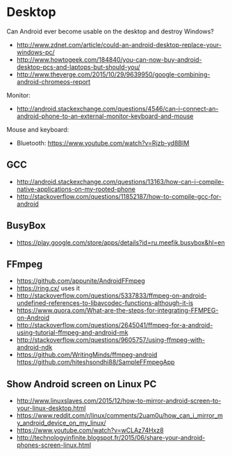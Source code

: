 # Desktop

Can Android ever become usable on the desktop and destroy Windows?

- http://www.zdnet.com/article/could-an-android-desktop-replace-your-windows-pc/
- http://www.howtogeek.com/184840/you-can-now-buy-android-desktop-pcs-and-laptops-but-should-you/
- http://www.theverge.com/2015/10/29/9639950/google-combining-android-chromeos-report

Monitor:

- <http://android.stackexchange.com/questions/4546/can-i-connect-an-android-phone-to-an-external-monitor-keyboard-and-mouse>

Mouse and keyboard:

- Bluetooth: <https://www.youtube.com/watch?v=Rjzb-yd8BIM>

## GCC

- <http://android.stackexchange.com/questions/13163/how-can-i-compile-native-applications-on-my-rooted-phone>
- <http://stackoverflow.com/questions/11852187/how-to-compile-gcc-for-android>

## BusyBox

- <https://play.google.com/store/apps/details?id=ru.meefik.busybox&hl=en>

## FFmpeg

- <https://github.com/appunite/AndroidFFmpeg>
- <https://ring.cx/> uses it
- <http://stackoverflow.com/questions/5337833/ffmpeg-on-android-undefined-references-to-libavcodec-functions-although-it-is>
- <https://www.quora.com/What-are-the-steps-for-integrating-FFMPEG-on-Android>
- <http://stackoverflow.com/questions/2645041/ffmpeg-for-a-android-using-tutorial-ffmpeg-and-android-mk>
- <http://stackoverflow.com/questions/9605757/using-ffmpeg-with-android-ndk>
- <https://github.com/WritingMinds/ffmpeg-android> <https://github.com/hiteshsondhi88/SampleFFmpegApp>

## Show Android screen on Linux PC

- <http://www.linuxslaves.com/2015/12/how-to-mirror-android-screen-to-your-linux-desktop.html>
- <https://www.reddit.com/r/linux/comments/2uam0u/how_can_i_mirror_my_android_device_on_my_linux/>
- <https://www.youtube.com/watch?v=wCLAz74Hxz8>
- <http://technologyinfinite.blogspot.fr/2015/06/share-your-android-phones-screen-linux.html>

